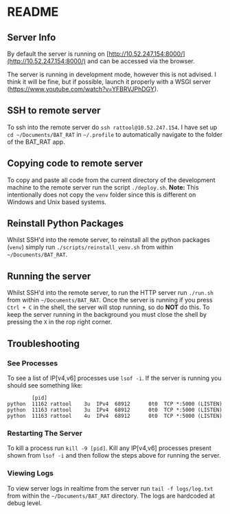# README

## Server Info

By default the server is running on [http://10.52.247.154:8000/](http://10.52.247.154:8000/) and can be accessed via the browser.

The server is running in development mode, however this is not advised. I think it will be fine, but if possible, launch it properly with a WSGI server (https://www.youtube.com/watch?v=YFBRVJPhDGY).

## SSH to remote server
To ssh into the remote server do `ssh rattool@10.52.247.154`. I have set up `cd ~/Documents/BAT_RAT` in `~/.profile` to automatically navigate to the folder 
of the BAT_RAT app.

## Copying code to remote server
To copy and paste all code from the current directory of the development machine to the remote server run the script `./deploy.sh`. 
**Note:** This intentionally does not copy the `venv` folder since this is different on Windows and Unix based systems.

## Reinstall Python Packages
Whilst SSH'd into the remote server, to reinstall all the python packages (`venv`) simply run `./scripts/reinstall_venv.sh` from within `~/Documents/BAT_RAT`.

## Running the server
Whilst SSH'd into the remote server, to run the HTTP server run `./run.sh` from within `~/Documents/BAT_RAT`. Once the server is running if you press `Ctrl + C` in the shell, the server will stop running, so do **NOT** do this. To keep the server running in the background you must close the shell by pressing the `X` in the rop right corner.

## Troubleshooting
### See Processes
To see a list of IP[v4,v6] processes use `lsof -i`. If the server is running you should see something like:

```
        [pid]
python  11162 rattool    3u  IPv4  68912      0t0  TCP *:5000 (LISTEN)
python  11163 rattool    3u  IPv4  68912      0t0  TCP *:5000 (LISTEN)
python  11163 rattool    4u  IPv4  68912      0t0  TCP *:5000 (LISTEN)
```

### Restarting The Server
To kill a process run `kill -9 [pid]`. Kill any IP[v4,v6] processes present shown from `lsof -i` and then follow the steps above for running the server.

### Viewing Logs
To view server logs in realtime from the server run `tail -f logs/log.txt` from within the `~/Documents/BAT_RAT` directory. The logs are 
hardcoded at debug level.
